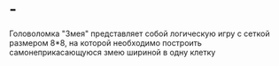 # -
Головоломка "Змея" представляет собой логическую игру с сеткой размером 8*8, на которой необходимо построить самонеприкасающуюся змею шириной в одну клетку
